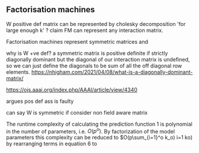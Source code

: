 ## Factorisation machines


W positive def  matrix can be represented by cholesky decomposition 'for large enough k' ?
claim FM can represent any interaction matrix.

Factorisation machines represent symmetric matrices
and 

why is W +ve def?
a symmetric matrix is positive definite if strictly diagonally dominant 
but the diagonal of our interaction matrix is undefined, so we can just define the diagonals to be sum of all the off diagonal row elements.
https://nhigham.com/2021/04/08/what-is-a-diagonally-dominant-matrix/

https://ojs.aaai.org/index.php/AAAI/article/view/4340


argues pos def ass is faulty


can say W is symmetric if consider non field aware matrix


The runtime complexity of calculating the prediction function 1 is
polynomial in the number of parameters, i.e. $O(p^o)$. By factorization of the model
parameters this complexity can be reduced to $O(p\sum_{i=1}^o k_o)
i=1 ko) by rearranging terms
in equation 6 to
